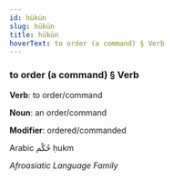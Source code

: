 ```yaml
---
id: hükün
slug: hükün
title: hükün
hoverText: to order (a command) § Verb
---
```


### to order (a command) § Verb

**Verb**: to order/command

**Noun**: an order/command

**Modifier**: ordered/commanded

Arabic حُكْم ḥukm 

*Afroasiatic Language Family*